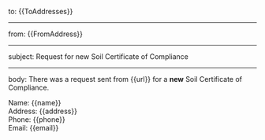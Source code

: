 to: {{ToAddresses}}
***
from: {{FromAddress}}
***
subject: Request for new Soil Certificate of Compliance
***
body:
There was a request sent from {{url}} for a **new** Soil Certificate of Compliance.

Name: {{name}}  
Address: {{address}}  
Phone: {{phone}}  
Email: {{email}}  